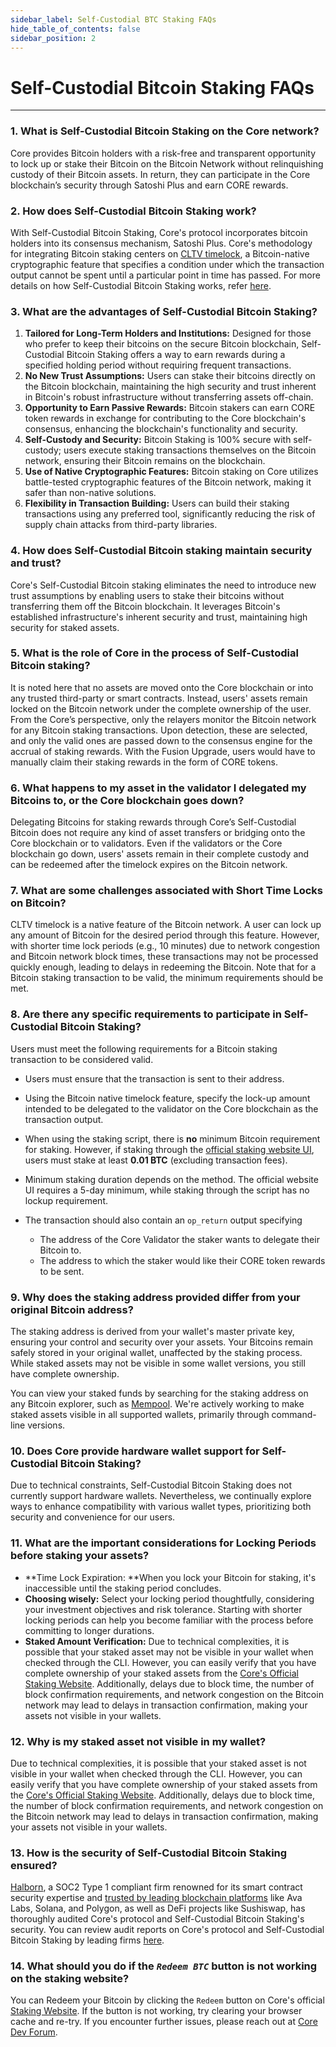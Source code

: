 ```yaml
---
sidebar_label: Self-Custodial BTC Staking FAQs
hide_table_of_contents: false
sidebar_position: 2
---
```


# Self-Custodial Bitcoin Staking FAQs
---

### 1\. What is Self-Custodial Bitcoin Staking on the Core network?

Core provides Bitcoin holders with a risk-free and transparent opportunity to lock up or stake their Bitcoin on the Bitcoin Network without relinquishing custody of their Bitcoin assets. In return, they can participate in the Core blockchain’s security through Satoshi Plus and earn CORE rewards.

### 2\. How does Self-Custodial Bitcoin Staking work?

With Self-Custodial Bitcoin Staking, Core's protocol incorporates bitcoin holders into its consensus mechanism, Satoshi Plus. Core's methodology for integrating Bitcoin staking centers on [CLTV timelock](https://en.bitcoin.it/wiki/Timelock#CheckLockTimeVerify), a Bitcoin-native cryptographic feature that specifies a condition under which the transaction output cannot be spent until a particular point in time has passed. For more details on how Self-Custodial Bitcoin Staking works, refer [here](../Learn/products/btc-staking/btc-staking-working.md).

### 3\. What are the advantages of Self-Custodial Bitcoin Staking?

1. **Tailored for Long-Term Holders and Institutions:** Designed for those who prefer to keep their bitcoins on the secure Bitcoin blockchain, Self-Custodial Bitcoin Staking offers a way to earn rewards during a specified holding period without requiring frequent transactions.  
2. **No New Trust Assumptions:** Users can stake their bitcoins directly on the Bitcoin blockchain, maintaining the high security and trust inherent in Bitcoin's robust infrastructure without transferring assets off-chain.  
3. **Opportunity to Earn Passive Rewards:** Bitcoin stakers can earn CORE token rewards in exchange for contributing to the Core blockchain's consensus, enhancing the blockchain's functionality and security.  
4. **Self-Custody and Security:** Bitcoin Staking is 100% secure with self-custody; users execute staking transactions themselves on the Bitcoin network, ensuring their Bitcoin remains on the blockchain.  
5. **Use of Native Cryptographic Features:** Bitcoin staking on Core utilizes battle-tested cryptographic features of the Bitcoin network, making it safer than non-native solutions.  
6. **Flexibility in Transaction Building:** Users can build their staking transactions using any preferred tool, significantly reducing the risk of supply chain attacks from third-party libraries.

### 4\. How does Self-Custodial Bitcoin staking maintain security and trust?

Core's Self-Custodial Bitcoin staking eliminates the need to introduce new trust assumptions by enabling users to stake their bitcoins without transferring them off the Bitcoin blockchain. It leverages Bitcoin's established infrastructure's inherent security and trust, maintaining high security for staked assets.

### 5\. What is the role of Core in the process of Self-Custodial Bitcoin staking?
It is noted here that no assets are moved onto the Core blockchain or into any trusted third-party or smart contracts. Instead, users' assets remain locked on the Bitcoin network under the complete ownership of the user. From the Core’s perspective, only the relayers monitor the Bitcoin network for any Bitcoin staking transactions. Upon detection, these are selected, and only the valid ones are passed down to the consensus engine for the accrual of staking rewards. With the Fusion Upgrade, users would have to manually claim their staking rewards in the form of CORE tokens.

### 6\. What happens to my asset in the validator I delegated my Bitcoins to, or the Core blockchain goes down?

Delegating Bitcoins for staking rewards through Core’s Self-Custodial Bitcoin does not require any kind of asset transfers or bridging onto the Core blockchain or to validators. Even if the validators or the Core blockchain go down, users' assets remain in their complete custody and can be redeemed after the timelock expires on the Bitcoin network.

### 7\. What are some challenges associated with Short Time Locks on Bitcoin?

CLTV timelock is a native feature of the Bitcoin network. A user can lock up any amount of Bitcoin for the desired period through this feature. However, with shorter time lock periods (e.g., 10 minutes) due to network congestion and Bitcoin network block times, these transactions may not be processed quickly enough, leading to delays in redeeming the Bitcoin. Note that for a Bitcoin staking transaction to be valid, the minimum requirements should be met.

### 8\. Are there any specific requirements to participate in Self-Custodial Bitcoin Staking?

Users must meet the following requirements for a Bitcoin staking transaction to be considered valid.

* Users must ensure that the transaction is sent to their address.  
* Using the Bitcoin native timelock feature, specify the lock-up amount intended to be delegated to the validator on the Core blockchain as the transaction output.  
* When using the staking script, there is **no** minimum Bitcoin requirement for staking. However, if staking through the [official staking website UI](https://stake.coredao.org/staking), users must stake at least **0.01 BTC** (excluding transaction fees).
* Minimum staking duration depends on the method. The official website UI requires a 5-day minimum, while staking through the script has no lockup requirement.

* The transaction should also contain an `op_return` output specifying  
  * The address of the Core Validator the staker wants to delegate their Bitcoin to.  
  * The address to which the staker would like their CORE token rewards to be sent.

### 9\. Why does the staking address provided differ from your original Bitcoin address?

The staking address is derived from your wallet's master private key, ensuring your control and security over your assets. Your Bitcoins remain safely stored in your original wallet, unaffected by the staking process. While staked assets may not be visible in some wallet versions, you still have complete ownership.

You can view your staked funds by searching for the staking address on any Bitcoin explorer, such as [Mempool](https://mempool.space/). We're actively working to make staked assets visible in all supported wallets, primarily through command-line versions.

### 10\. Does Core provide hardware wallet support for Self-Custodial Bitcoin Staking?

Due to technical constraints, Self-Custodial Bitcoin Staking does not currently support hardware wallets. Nevertheless, we continually explore ways to enhance compatibility with various wallet types, prioritizing both security and convenience for our users.

### 11\. What are the important considerations for Locking Periods before staking your assets?

* **Time Lock Expiration: **When you lock your Bitcoin for staking, it's inaccessible until the staking period concludes.  
* **Choosing wisely:** Select your locking period thoughtfully, considering your investment objectives and risk tolerance. Starting with shorter locking periods can help you become familiar with the process before committing to longer durations.  
* **Staked Amount Verification:** Due to technical complexities, it is possible that your staked asset may not be visible in your wallet when checked through the CLI. However, you can easily verify that you have complete ownership of your staked assets from the [Core's Official Staking Website](https://stake.coredao.org/). Additionally, delays due to block time, the number of block confirmation requirements, and network congestion on the Bitcoin network may lead to delays in transaction confirmation, making your assets not visible in your wallets.

### 12\. Why is my staked asset not visible in my wallet?

Due to technical complexities, it is possible that your staked asset is not visible in your wallet when checked through the CLI. However, you can easily verify that you have complete ownership of your staked assets from the [Core's Official Staking Website](https://stake.coredao.org/). Additionally, delays due to block time, the number of block confirmation requirements, and network congestion on the Bitcoin network may lead to delays in transaction confirmation, making your assets not visible in your wallets.

### 13\. How is the security of Self-Custodial Bitcoin Staking ensured?

[Halborn](https://www.halborn.com/), a SOC2 Type 1 compliant firm renowned for its smart contract security expertise and [trusted by leading blockchain platforms](https://www.halborn.com/about/who-trusts-us) like Ava Labs, Solana, and Polygon, as well as DeFi projects like Sushiswap, has thoroughly audited Core's protocol and Self-Custodial Bitcoin Staking's security. You can review audit reports on Core's protocol and Self-Custodial Bitcoin Staking by leading firms [here](https://docs.coredao.org/docs/Learn/audit).

### 14\. What should you do if the *`Redeem BTC`* button is not working on the staking website?

You can Redeem your Bitcoin by clicking the `Redeem` button on Core's official [Staking Website](https://stake.coredao.org/). If the button is not working, try clearing your browser cache and re-try. If you encounter further issues, please reach out at [Core Dev Forum](https://forum.coredao.org/).